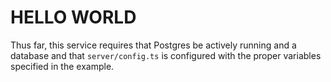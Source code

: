 # HELLO WORLD

Thus far, this service requires that Postgres be actively running and a database and that `server/config.ts` is configured with the proper variables specified in the example.
